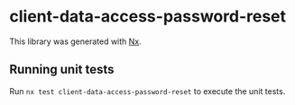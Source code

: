 # client-data-access-password-reset

This library was generated with [Nx](https://nx.dev).

## Running unit tests

Run `nx test client-data-access-password-reset` to execute the unit tests.
